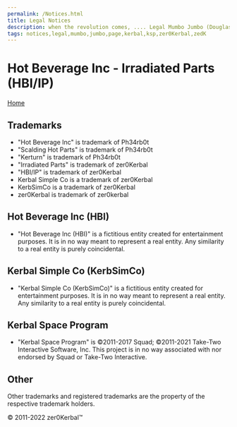 ```yaml
---
permalink: /Notices.html
title: Legal Notices
description: when the revolution comes, .... Legal Mumbo Jumbo (Douglas Adams)
tags: notices,legal,mumbo,jumbo,page,kerbal,ksp,zer0Kerbal,zedK
---
```


<!--
Notices.md v1.0.1.0
Hot Beverage Inc - Irradiated Parts (HBI/IP)
created: 13 Apr 2022
updated: 15 May 2022

based upon work by LisiasT -->

<script src="https://kit.fontawesome.com/0ea5493613.js" crossorigin="anonymous"></script>
<i class="fa-solid fa-file-contract fa-beat-fade fa-3x" style="--fa-beat-fade-opacity: 0.1; --fa-beat-fade-scale: 1.25;color: #6495ED" ></i>

# Hot Beverage Inc - Irradiated Parts (HBI/IP)

[Home](./index.md)

## Trademarks <i class="fa-solid fa-trademark fa-beat-fade" style="--fa-beat-fade-opacity: 0.1; --fa-beat-fade-scale: 1.25;color: black" ></i>

* "Hot Beverage Inc" is trademark of Ph34rb0t
* "Scalding Hot Parts" is trademark of Ph34rb0t
* "Kerturn" is trademark of Ph34rb0t
* "Irradiated Parts" is trademark of zer0Kerbal
* "HBI/IP" is trademark of zer0Kerbal
* Kerbal Simple Co is a trademark of zer0Kerbal
* KerbSimCo is a trademark of zer0Kerbal
* zer0Kerbal is trademark of zer0kerbal

## Hot Beverage Inc (HBI)

* "Hot Beverage Inc (HBI)" is a fictitious entity created for entertainment purposes. It is in no way meant to represent a real entity. Any similarity to a real entity is purely coincidental.

## Kerbal Simple Co (KerbSimCo)

* "Kerbal Simple Co (KerbSimCo)" is a fictitious entity created for entertainment purposes. It is in no way meant to represent a real entity. Any similarity to a real entity is purely coincidental.

## Kerbal Space Program

* "Kerbal Space Program" is ©2011-2017 Squad; ©2011-2021 Take-Two Interactive Software, Inc. This project is in no way associated with nor endorsed by Squad or Take-Two Interactive.

## Other

Other trademarks and registered trademarks are the property of the respective trademark holders.

© 2011-2022 zer0Kerbal™

<!-- this file CC BY-ND 4.0 by zer0Kerbal -->
